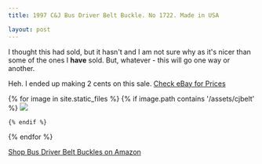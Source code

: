 ```yaml
---
title: 1997 C&J Bus Driver Belt Buckle. No 1722. Made in USA

layout: post
---
```


I thought this had sold, but it hasn't and I am not sure why as it's nicer than some of the ones I **have** sold. But, whatever - this will go one way or another.

Heh. I ended up making 2 cents on this sale. [Check eBay for Prices](https://ebay.us/8Pu6tv)

<div class="image-gallery">
  {% for image in site.static_files %}
    {% if image.path contains '/assets/cjbelt' %}
     <a href="{{image.path}}">  <img src="{{ image.path  | resize: "800x800" }}"></a>

    {% endif %}
  {% endfor %}
</div>

[Shop Bus Driver Belt Buckles on Amazon](https://amzn.to/2Y0wtxG)
